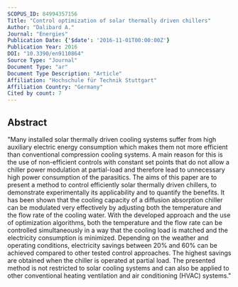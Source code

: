 ```yaml
---
SCOPUS_ID: 84994357156
Title: "Control optimization of solar thermally driven chillers"
Author: "Dalibard A."
Journal: "Energies"
Publication Date: {'$date': '2016-11-01T00:00:00Z'}
Publication Year: 2016
DOI: "10.3390/en9110864"
Source Type: "Journal"
Document Type: "ar"
Document Type Description: "Article"
Affiliation: "Hochschule für Technik Stuttgart"
Affiliation Country: "Germany"
Cited by count: 7
---
```


## Abstract
"Many installed solar thermally driven cooling systems suffer from high auxiliary electric energy consumption which makes them not more efficient than conventional compression cooling systems. A main reason for this is the use of non-efficient controls with constant set points that do not allow a chiller power modulation at partial-load and therefore lead to unnecessary high power consumption of the parasitics. The aims of this paper are to present a method to control efficiently solar thermally driven chillers, to demonstrate experimentally its applicability and to quantify the benefits. It has been shown that the cooling capacity of a diffusion absorption chiller can be modulated very effectively by adjusting both the temperature and the flow rate of the cooling water. With the developed approach and the use of optimization algorithms, both the temperature and the flow rate can be controlled simultaneously in a way that the cooling load is matched and the electricity consumption is minimized. Depending on the weather and operating conditions, electricity savings between 20% and 60% can be achieved compared to other tested control approaches. The highest savings are obtained when the chiller is operated at partial load. The presented method is not restricted to solar cooling systems and can also be applied to other conventional heating ventilation and air conditioning (HVAC) systems."
